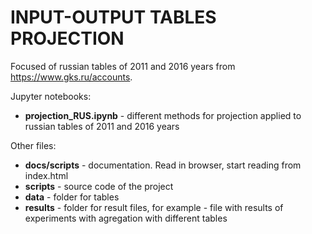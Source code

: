 # INPUT-OUTPUT TABLES PROJECTION

Focused of russian tables of 2011 and 2016 years from https://www.gks.ru/accounts.

Jupyter notebooks:
- **projection_RUS.ipynb** - different methods for projection applied to russian tables of 2011 and 2016 years

Other files:
- **docs/scripts** - documentation. Read in browser, start reading from index.html
- **scripts** - source code of the project
- **data** - folder for tables
- **results** - folder for result files, for example - file with results of experiments with agregation with different tables
